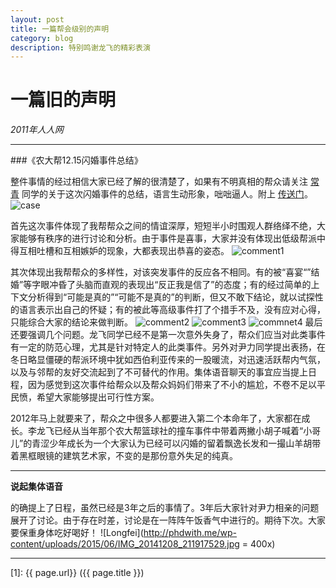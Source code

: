 ```yaml
---
layout: post
title: 一篇帮会级别的声明
category: blog
description: 特别鸣谢龙飞的精彩表演
---
```


# 一篇旧的声明 #
*2011年人人网*

----

###《农大帮12.15闪婚事件总结》

整件事情的经过相信大家已经了解的很清楚了，如果有不明真相的帮众请关注 [常青](http://www.renren.com/236130841/profile) 同学的关于这次闪婚事件的总结，语言生动形象，咄咄逼人。附上 [传送门](http://blog.renren.com/blog/236130841/790932981)。
![case](http://phdwith.me/wp-content/uploads/2015/06/longfei.jpg)

首先这次事件体现了我帮帮众之间的情谊深厚，短短半小时围观人群络绎不绝，大家能够有秩序的进行讨论和分析。由于事件是喜事，大家并没有体现出低级帮派中得互相吐槽和互相嫉妒的现象，大都表现出恭喜的姿态。
![comment1](http://phdwith.me/wp-content/uploads/2015/06/Screen-Shot-2015-06-02-at-4.04.31-PM.png)

其次体现出我帮帮众的多样性，对该突发事件的反应各不相同。有的被“喜宴“”结婚”等字眼冲昏了头脑而直观的表现出“反正我是信了”的态度；有的经过简单的上下文分析得到“可能是真的”“可能不是真的”的判断，但又不敢下结论，就以试探性的语言表示出自己的怀疑；有的被此等高级事件打了个措手不及，没有应对心得，只能综合大家的结论来做判断。
![comment2](http://phdwith.me/wp-content/uploads/2015/06/Screen-Shot-2015-06-02-at-4.04.53-PM.png)
![comment3](http://phdwith.me/wp-content/uploads/2015/06/Screen-Shot-2015-06-02-at-4.05.19-PM.png)
![commnet4](http://phdwith.me/wp-content/uploads/2015/06/Screen-Shot-2015-06-02-at-4.05.59-PM.png)
最后还要强调几个问题。龙飞同学已经不是第一次意外失身了，帮众们应当对此类事件有一定的防范心理，尤其是针对特定人的此类事件。另外对尹力同学提出表扬，在冬日略显僵硬的帮派环境中犹如西伯利亚传来的一股暖流，对迅速活跃帮内气氛，以及与邻帮的友好交流起到了不可替代的作用。集体语音聊天的事宜应当提上日程，因为感觉到这次事件给帮众以及帮众妈妈们带来了不小的尴尬，不卷不足以平民愤，希望大家能够提出可行性方案。

2012年马上就要来了，帮众之中很多人都要进入第二个本命年了，大家都在成长。李龙飞已经从当年那个农大帮篮球社的撞车事件中带着两撇小胡子喊着“小哥儿”的青涩少年成长为一个大家认为已经可以闪婚的留着飘逸长发和一撮山羊胡带着黑框眼镜的建筑艺术家，不变的是那份意外失足的纯真。

----

**说起集体语音**

的确提上了日程，虽然已经是3年之后的事情了。3年后大家针对尹力相亲的问题展开了讨论。由于存在时差，讨论是在一阵阵午饭香气中进行的。期待下次。大家要保重身体吃好喝好！
![Longfei](http://phdwith.me/wp-content/uploads/2015/06/IMG_20141208_211917529.jpg = 400x)

----

[1]:    {{ page.url}}  ({{ page.title }})